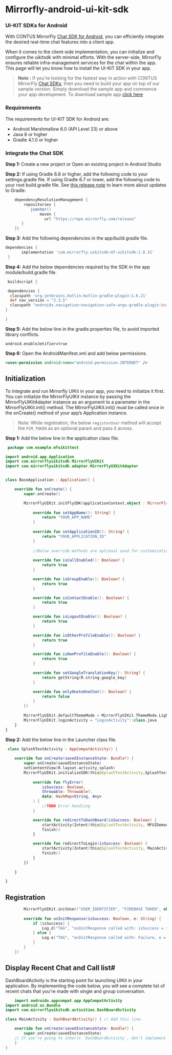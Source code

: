 # Mirrorfly-android-ui-kit-sdk

### UI-KIT SDKs for Android

With CONTUS MirrorFly <a href="https://www.mirrorfly.com/docs/UIKit/android/quick-start-version-2" target="_self">Chat SDK for Android</a>, you can efficiently integrate the desired real-time chat features into a client app.

When it comes to the client-side implementation, you can initialize and configure the uikitsdk with minimal efforts. With the server-side, MirrorFly ensures reliable infra-management services for the chat within the app. This page will let you know how to install the UI-KIT SDK in your app.

> **Note :** If you're looking for the fastest way in action with CONTUS MirrorFly <a href="https://www.mirrorfly.com/chat-api-solution.php" target="_self">Chat SDKs</a>, then you need to build your app on top of our sample version. Simply download the sample app and commence your app development. To download sample app <a href="https://github.com/MirrorFly/-MirrorFly-Android-Sample-V2" target="_blank">click here</a>


### Requirements
The requirements for UI-KIT SDK for Android are:
- Android Marshmallow 6.0 (API Level 23) or above
- Java 8 or higher
- Gradle 4.1.0 or higher

### Integrate the Chat SDK

**Step 1:** Create a new project or Open an existing project in Android Studio

**Step 2:** If using Gradle 6.8 or higher, add the following code to your settings.gradle file. If using Gradle 6.7 or lower, add the following code to your root build.gradle file. See <a href="https://docs.gradle.org/6.8/release-notes.html#dm-features" target="_self">this release note</a> to learn more about updates to Gradle.

```groovy
    dependencyResolutionManagement {
        repositories {
           jcenter()
               maven {
                 url "https://repo.mirrorfly.com/release"
       }
    }}
   ```

**Step 3:** Add the following dependencies in the app/build.gradle file.
   ```groovy
   dependencies {
          implementation 'com.mirrorfly.uikitsdk:mf-uikitsdk:1.0.31'
    }
   ```
   
   **Step 4:** Add the below dependencies required by the SDK in the app module/build.gradle file.
   ```groovy
	buildscript {
 
	dependencies {
     classpath 'org.jetbrains.kotlin:kotlin-gradle-plugin:1.6.21'
     def nav_version = "2.3.5"
     classpath "androidx.navigation:navigation-safe-args-gradle-plugin:$nav_version"
 }

}
   ```

**Step 5:** Add the below line in the gradle.properties file, to avoid imported library conflicts.
   ```
   android.enableJetifier=true
   ```

**Step 6:** Open the AndroidManifest.xml and add below permissions.
   ```xml
   <uses-permission android:name="android.permission.INTERNET" />
   ```


## Initialization

To integrate and run Mirrorfly UIKit in your app, you need to initialize it first. 
You can initialize the MirrorFlyUIKit instance by passing the MirrorFlyUIKitAdapter instance as an argument to a parameter in the MirrorFlyUIKit.init() method. 
The MirrorFlyUIKit.init() must be called once in the onCreate() method of your app’s Application instance.

>Note: While registration, the below `registerUser` method will accept the `FCM_TOKEN` as an optional param and pass it across.

**Step 1:** Add the below line in the application class file.

```kotlin
 package com.example.mfuikittest

import android.app.Application
import com.mirrorflyuikitsdk.MirrorFlyUIKit
import com.mirrorflyuikitsdk.adapter.MirrorFlyUIKitAdapter


class BaseApplication : Application() {

    override fun onCreate() {
        super.onCreate()

        MirrorFlyUIKit.initFlySDK(applicationContext,object : MirrorFlyUIKitAdapter {
           
            override fun setAppName(): String? {
                return "YOUR_APP_NAME"
            }
            
            override fun setApplicationID(): String? {
                return "YOUR_APPLICATION_ID"
            }
            
            //Below override methods are optional used for customization
            
            override fun isCallEnabled(): Boolean? {
                return true
            }

            override fun isGroupEnable(): Boolean? {
                return true
            }

            override fun isContactEnable(): Boolean? {
                return true
            }

            override fun isLogoutEnable(): Boolean? {
                return true
            }

            override fun isOtherProfileEnable(): Boolean? {
                return true
            }

            override fun isOwnProfileEnable(): Boolean? {
                return true
            }

            override fun setGoogleTranslationKey(): String? {
                return getString(R.string.google_key)
            }

            override fun onlyOnetoOneChat(): Boolean? {
                return false
            }
        })
        
        MirrorFlyUIKit.defaultThemeMode = MirrorFlyUIKit.ThemeMode.Light
        MirrorFlyUIKit.loginActivity = "LoginActivity"::class.java
    }
}
```
**Step 2:** Add the below line in the Launcher class file.

```kotlin
 class SplashTestActivity : AppCompatActivity() {
    
    override fun onCreate(savedInstanceState: Bundle?) {
        super.onCreate(savedInstanceState)
        setContentView(R.layout.activity_splash)
        MirrorFlyUIKit.initializeSDK(this@SplashTestActivity,SplashTestActivity::class.java,"YOUR_LICENCE_KEY",object : FlyInitializeSDKCallback{
            
            override fun flyError(
                isSuccess: Boolean,
                throwable: Throwable?,
                data: HashMap<String, Any>
            ) {
                //TODO Error Handling 
            }

            override fun redirectToDashBoard(isSuccess: Boolean) {
                startActivity(Intent(this@SplashTestActivity, MFUIDemoActivity::class.java))
                finish()
            }

            override fun redirectToLogin(isSuccess: Boolean) {
                startActivity(Intent(this@SplashTestActivity, MainActivity::class.java))
                finish()
            }
        })
        
    }

}
```

## Registration

```kotlin
        MirrorFlyUIKit.initUser("USER_IDENTIFIER", "FIREBASE TOKEN", object : InitResultHandler {
        
        override fun onInitResponse(isSuccess: Boolean, e: String) {
            if (isSuccess) {
                Log.d("TAG", "onInitResponse called with: isSuccess = $isSuccess")
            } else {
                Log.e("TAG", "onInitResponse called with: Failure, e = $e")
            }
        }
    })
```


## Display Recent Chat and Call list#
DashBoardActivity is the starting point for launching UIKit in your application. By implementing the code below, you will see a complete list of recent chats that you're made with single and group conversation.

```kotlin
    import androidx.appcompat.app.AppCompatActivity
import android.os.Bundle
import com.mirrorflyuikitsdk.activities.DashBoardActivity

class MainActivity : DashBoardActivity() { // Add this line.

    override fun onCreate(savedInstanceState: Bundle?) {
        super.onCreate(savedInstanceState) 
    // If you’re going to inherit `DashBoardActivity`, don’t implement `setContentView()`
    }
}
```